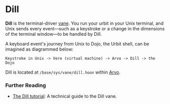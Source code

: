 # Dill

**Dill** is the terminal-driver [vane](vane.md). You run your urbit in your Unix terminal, and Unix sends every event—such as a keystroke or a change in the dimensions of the terminal window—to be handled by Dill.

A keyboard event's journey from Unix to Dojo, the Urbit shell, can be imagined as diagrammed below:

```
Keystroke in Unix -> Vere (virtual machine) -> Arvo -> Dill -> the Dojo
```

Dill is located at `/base/sys/vane/dill.hoon` within [Arvo](arvo.md).

### Further Reading

- [The Dill tutorial](../system/kernel/dill): A technical guide to the Dill vane.
